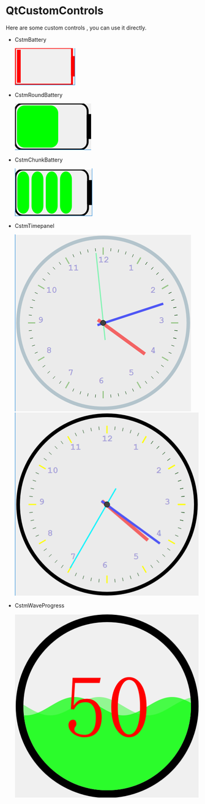 # QtCustomControls
Here are some custom controls , you can use it directly.

* CstmBattery<p>
![CstmBattery](/IMAGE/CstmBattery.png)  

* CstmRoundBattery<p>
![CstmRoundBattery](/IMAGE/CstmRoundBattery.png)  

* CstmChunkBattery<p>
![CstmChunkBattery](/IMAGE/CstmChunkBattery.png)  

* CstmTimepanel<p>
![CstmTimepanel](/IMAGE/CstmTimepanelpic1.png)
![CstmTimepanel](/IMAGE/CstmTimepanelpic2.png)

* CstmWaveProgress<p>
![CstmWaveProgress](/IMAGE/CstmWaveProgress.png)
